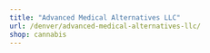 ```yaml
---
title: "Advanced Medical Alternatives LLC"
url: /denver/advanced-medical-alternatives-llc/
shop: cannabis
---
```

